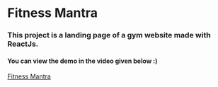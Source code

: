 # Fitness Mantra
<h3>This project is a landing page of a gym website made with ReactJs. </h3>
<h4>You can view the demo in the video given below :) </h4>


[Fitness Mantra](https://github.com/ananya-gta/Fitness-Mantra/assets/64327691/5159ab77-629e-4b28-bd32-0e07e968e6d8)
